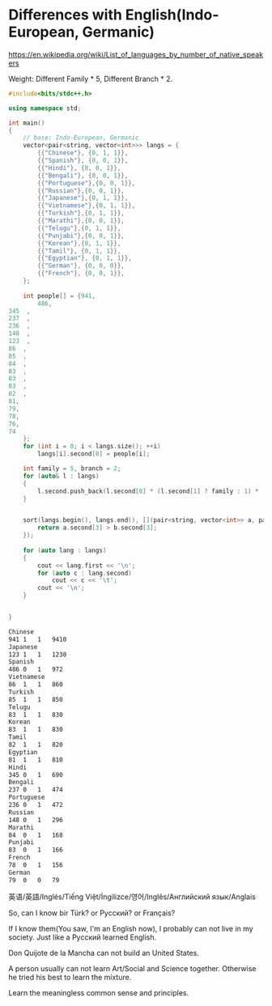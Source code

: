 # Differences with English(Indo-European, Germanic)

https://en.wikipedia.org/wiki/List_of_languages_by_number_of_native_speakers

Weight: Different Family * 5, Different Branch * 2.

```cpp
#include<bits/stdc++.h>

using namespace std;

int main()
{
	// base: Indo-European, Germanic
	vector<pair<string, vector<int>>> langs = {
		{{"Chinese"}, {0, 1, 1}},
		{{"Spanish"}, {0, 0, 1}},
		{{"Hindi"}, {0, 0, 1}},
		{{"Bengali"}, {0, 0, 1}},
		{{"Portuguese"},{0, 0, 1}},
		{{"Russian"},{0, 0, 1}},
		{{"Japanese"},{0, 1, 1}},
		{{"Vietnamese"},{0, 1, 1}},
		{{"Turkish"},{0, 1, 1}},
		{{"Marathi"},{0, 0, 1}},
		{{"Telugu"},{0, 1, 1}},
		{{"Punjabi"},{0, 0, 1}},
		{{"Korean"},{0, 1, 1}},
		{{"Tamil"}, {0, 1, 1}},
		{{"Egyptian"}, {0, 1, 1}},
		{{"German"}, {0, 0, 0}},
		{{"French"}, {0, 0, 1}},
	};
	
	int people[] = {941,
		486,  
345  ,
237  ,
236  ,
148  ,
123  ,
86  ,
85  ,
84  ,
83  ,
83  ,
83  ,
82  ,
81,
79,
78,
76,
74
	};
	for (int i = 0; i < langs.size(); ++i)
		langs[i].second[0] = people[i];

	int family = 5, branch = 2;
	for (auto& l : langs)
	{
		l.second.push_back(l.second[0] * (l.second[1] ? family : 1) * (l.second[2] ? branch : 1));
	}


	sort(langs.begin(), langs.end(), [](pair<string, vector<int>> a, pair<string, vector<int>> b){
		return a.second[3] > b.second[3];
	});
	
	for (auto lang : langs)
	{
		cout << lang.first << '\n';
		for (auto c : lang.second)
			cout << c << '\t';
		cout << '\n';
	}


}
````


```bash
Chinese
941	1	1	9410	
Japanese
123	1	1	1230	
Spanish
486	0	1	972	
Vietnamese
86	1	1	860	
Turkish
85	1	1	850	
Telugu
83	1	1	830	
Korean
83	1	1	830	
Tamil
82	1	1	820	
Egyptian
81	1	1	810	
Hindi
345	0	1	690	
Bengali
237	0	1	474	
Portuguese
236	0	1	472	
Russian
148	0	1	296	
Marathi
84	0	1	168	
Punjabi
83	0	1	166	
French
78	0	1	156	
German
79	0	0	79
```

英语/英語/Inglés/Tiếng Việt/İngilizce/영어/Inglês/Английский язык/Anglais

So, can I know bir Türk? or Русский? or Français?

If I know them(You saw, I'm an English now), I probably can not live in my society. Just like a Русский learned English.

Don Quijote de la Mancha can not build an United States.

A person usually can not learn Art/Social and Science together. Otherwise he tried his best to learn the mixture. 

Learn the meaningless common sense and principles.